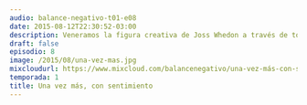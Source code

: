 ```yaml
---
audio: balance-negativo-t01-e08
date: 2015-08-12T22:30:52-03:00
description: Veneramos la figura creativa de Joss Whedon a través de toda su obra, donde marcamos sus luces y sombras. Un podcast maratónico para que quede en el mejor recuerdo. Y sí, con mucho sentimiento.
draft: false
episodio: 8
image: /2015/08/una-vez-mas.jpg
mixcloudurl: https://www.mixcloud.com/balancenegativo/una-vez-más-con-sentimiento-balance-negativo-t01-e08/
temporada: 1
title: Una vez más, con sentimiento
---
```


